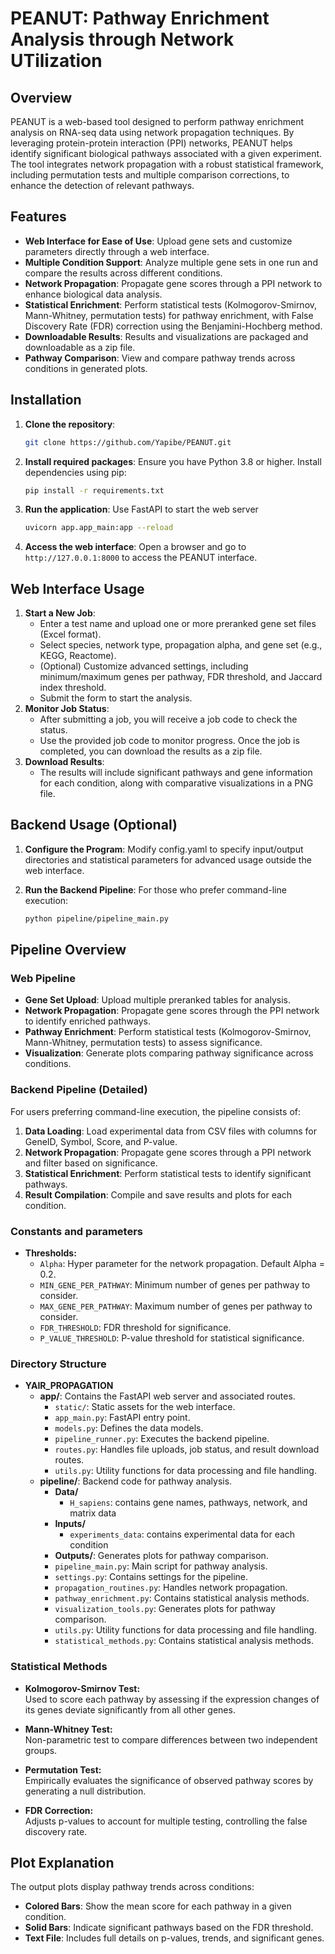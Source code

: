# PEANUT: Pathway Enrichment Analysis through Network UTilization

## Overview

PEANUT is a web-based tool designed to perform pathway enrichment analysis on RNA-seq data using network propagation techniques. By leveraging protein-protein interaction (PPI) networks, PEANUT helps identify significant biological pathways associated with a given experiment. The tool integrates network propagation with a robust statistical framework, including permutation tests and multiple comparison corrections, to enhance the detection of relevant pathways.

## Features
- **Web Interface for Ease of Use**: Upload gene sets and customize parameters directly through a web interface.
- **Multiple Condition Support**: Analyze multiple gene sets in one run and compare the results across different conditions.
- **Network Propagation**: Propagate gene scores through a PPI network to enhance biological data analysis.
- **Statistical Enrichment**: Perform statistical tests (Kolmogorov-Smirnov, Mann-Whitney, permutation tests) for pathway enrichment, with False Discovery Rate (FDR) correction using the Benjamini-Hochberg method.
- **Downloadable Results**: Results and visualizations are packaged and downloadable as a zip file.
- **Pathway Comparison**: View and compare pathway trends across conditions in generated plots.

## Installation

1. **Clone the repository**:
   ```sh
   git clone https://github.com/Yapibe/PEANUT.git
   ```
2. **Install required packages**:
   Ensure you have Python 3.8 or higher. Install dependencies using pip:
   ```sh
   pip install -r requirements.txt
   ```
3. **Run the application**:
   Use FastAPI to start the web server
   ```sh
   uvicorn app.app_main:app --reload
   ```

4. **Access the web interface**:
    Open a browser and go to `http://127.0.0.1:8000` to access the PEANUT interface.

## Web Interface Usage

1. **Start a New Job**:
    - Enter a test name and upload one or more preranked gene set files (Excel format).
    - Select species, network type, propagation alpha, and gene set (e.g., KEGG, Reactome).
    - (Optional) Customize advanced settings, including minimum/maximum genes per pathway, FDR threshold, and Jaccard index threshold.
    - Submit the form to start the analysis.
2. **Monitor Job Status**:
    - After submitting a job, you will receive a job code to check the status.
    - Use the provided job code to monitor progress. Once the job is completed, you can download the results as a zip file.
3. **Download Results**:
    - The results will include significant pathways and gene information for each condition, along with comparative visualizations in a PNG file.

## Backend Usage (Optional)

1. **Configure the Program**: Modify config.yaml to specify input/output directories and statistical parameters for advanced usage outside the web interface.

2. **Run the Backend Pipeline**: For those who prefer command-line execution:
   ```sh
   python pipeline/pipeline_main.py
   ```

## Pipeline Overview
### Web Pipeline
- **Gene Set Upload**: Upload multiple preranked tables for analysis.
- **Network Propagation**: Propagate gene scores through the PPI network to identify enriched pathways.
- **Pathway Enrichment**: Perform statistical tests (Kolmogorov-Smirnov, Mann-Whitney, permutation tests) to assess significance.
- **Visualization**: Generate plots comparing pathway significance across conditions.

### Backend Pipeline (Detailed)
For users preferring command-line execution, the pipeline consists of:
1. **Data Loading**: Load experimental data from CSV files with columns for GeneID, Symbol, Score, and P-value.
2. **Network Propagation**: Propagate gene scores through a PPI network and filter based on significance.
3. **Statistical Enrichment**: Perform statistical tests to identify significant pathways.
4. **Result Compilation**: Compile and save results and plots for each condition.

### Constants and parameters
- **Thresholds:**
  - `Alpha`: Hyper parameter for the network propagation. Default Alpha = 0.2.
  - `MIN_GENE_PER_PATHWAY`: Minimum number of genes per pathway to consider.
  - `MAX_GENE_PER_PATHWAY`: Maximum number of genes per pathway to consider.
  - `FDR_THRESHOLD`: FDR threshold for significance.
  - `P_VALUE_THRESHOLD`: P-value threshold for statistical significance.

### Directory Structure
- **YAIR_PROPAGATION**
  - **app/**: Contains the FastAPI web server and associated routes.
    - `static/`: Static assets for the web interface.
    - `app_main.py`: FastAPI entry point.
    - `models.py`: Defines the data models.
    - `pipeline_runner.py`: Executes the backend pipeline.
    - `routes.py`: Handles file uploads, job status, and result download routes.
    - `utils.py`: Utility functions for data processing and file handling.
  - **pipeline/**: Backend code for pathway analysis.
    - **Data/**
      - `H_sapiens`: contains gene names, pathways, network, and matrix data
    - **Inputs/**
      - `experiments_data`: contains experimental data for each condition
    - **Outputs/**: Generates plots for pathway comparison.
    - `pipeline_main.py`: Main script for pathway analysis.
    - `settings.py`: Contains settings for the pipeline.
    - `propagation_routines.py`: Handles network propagation.
    - `pathway_enrichment.py`: Contains statistical analysis methods.
    - `visualization_tools.py`: Generates plots for pathway comparison.
    - `utils.py`: Utility functions for data processing and file handling.
    - `statistical_methods.py`: Contains statistical analysis methods.

### Statistical Methods
- **Kolmogorov-Smirnov Test:** <br>
    Used to score each pathway by assessing if the expression changes of its genes deviate significantly from all other genes.

- **Mann-Whitney Test:** <br>
    Non-parametric test to compare differences between two independent groups.

- **Permutation Test:** <br>
    Empirically evaluates the significance of observed pathway scores by generating a null distribution.

- **FDR Correction:** <br>
    Adjusts p-values to account for multiple testing, controlling the false discovery rate.

## Plot Explanation
The output plots display pathway trends across conditions:
- **Colored Bars**: Show the mean score for each pathway in a given condition.
- **Solid Bars**: Indicate significant pathways based on the FDR threshold.
- **Text File**: Includes full details on p-values, trends, and significant genes.
